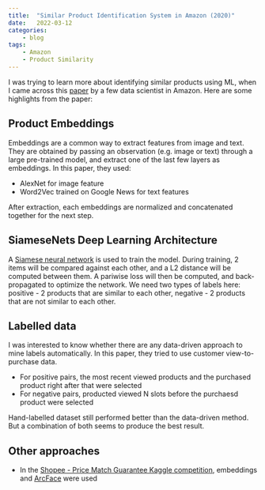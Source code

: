 ```yaml
---
title:  "Similar Product Identification System in Amazon (2020)"
date:   2022-03-12
categories:
    - blog
tags: 
    - Amazon
    - Product Similarity
---
```


I was trying to learn more about identifying similar products using ML, when I came across this [paper](https://www.amazon.science/publications/a-flexible-large-scale-similar-product-identification-system-in-e-commerce) by a few
data scientist in Amazon. Here are some highlights from the paper:

## Product Embeddings

Embeddings are a common way to extract features from image and text. They are obtained by passing an observation (e.g. image or text) through a large pre-trained model, and extract one of the last few layers as embeddings. In this paper, they used:

* AlexNet for image feature
* Word2Vec trained on Google News for text features

After extraction, each embeddings are normalized and concatenated together for the next step.

## SiameseNets Deep Learning Architecture

A [Siamese neural network](https://en.wikipedia.org/wiki/Siamese_neural_network) is used to train the model. During training, 2 items will be compared against each other, and a L2 distance will be computed between them. A pariwise loss will then be computed, and back-propagated to optimize the network. We need two types of labels here: positive - 2 products that are similar to each other, negative - 2 products that are not similar to each other.

## Labelled data

I was interested to know whether there are any data-driven approach to mine labels automatically. In this paper, they tried to use customer view-to-purchase data.

* For positive pairs, the most recent viewed products and the purchased product right after that were selected
* For negative pairs, producted viewed N slots before the purchaesd product were selected

Hand-labelled dataset still performed better than the data-driven method. But a combination of both seems to produce the best result.

## Other approaches

* In the [Shopee - Price Match Guarantee Kaggle competition](https://www.kaggle.com/c/shopee-product-matching/overview), embeddings and [ArcFace](https://www.kaggle.com/c/shopee-product-matching/discussion/226279) were used

